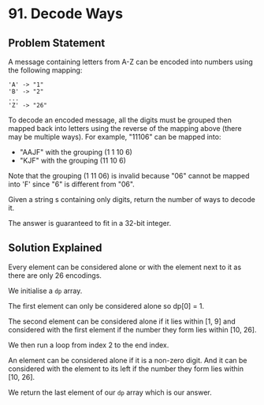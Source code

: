 # 91. Decode Ways

## Problem Statement

A message containing letters from A-Z can be encoded into numbers using the following mapping:

```
'A' -> "1"
'B' -> "2"
...
'Z' -> "26"
```

To decode an encoded message, all the digits must be grouped then mapped back into letters using the reverse of the mapping above (there may be multiple ways). For example, "11106" can be mapped into:

- "AAJF" with the grouping (1 1 10 6)
- "KJF" with the grouping (11 10 6)

Note that the grouping (1 11 06) is invalid because "06" cannot be mapped into 'F' since "6" is different from "06".

Given a string s containing only digits, return the number of ways to decode it.

The answer is guaranteed to fit in a 32-bit integer.

## Solution Explained

Every element can be considered alone or with the element next to it as there are only 26 encodings.

We initialise a `dp` array.

The first element can only be considered alone so dp[0] = 1.

The second element can be considered alone if it lies within [1, 9] and considered with the first element if the number they form lies within [10, 26].

We then run a loop from index 2 to the end index.

An element can be considered alone if it is a non-zero digit. And it can be considered with the element to its left if the number they form lies within [10, 26].

We return the last element of our `dp` array which is our answer.
